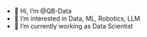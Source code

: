- 👋 Hi, I’m @QB-Data
- 👀 I’m interested in Data, ML, Robotics, LLM
- 🌱 I’m currently working as Data Scientist

